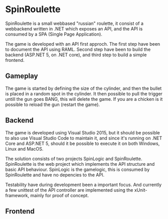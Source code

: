 # SpinRoulette
SpinRoulette is a small webbased "russian" roulette, it consist of a webbackend written in .NET which exposes an API, and the API is consumed by a SPA (Single Page Application).

The game is developed with an API first approch. The first step have been to document the API using RAML.
Second step have been to build the backend (ASP.NET 5, on .NET core), and third step to build a simple frontend.

## Gameplay
The game is started by defining the size of the cylinder, and then the bullet is placed in a random spot in the cylinder. It then possible to pull the trigger untill the gun goes BANG, this will delete the game. If you are a chicken is it possible to reload the gun (restart the game).

## Backend
The game is developed using Visual Studio 2015, but it should be possible to also use Visual Studio Code to maintain it, and since it's running on .NET Core and ASP.NET 5, should it be possible to execute it on both Windows, Linux and MacOS.

The solution consists of two projects SpinLogic and SpinRoulette. SpinRoulette is the web project which implements the API structure and basic API behaviour. SpinLogic is the gamelogic, this is consumed by SpinRoulette and have no depencies to the API.

Testability have during development been a important focus. And currently a few unittest of the API controller are implemented using the xUnit-framework, mainly for proof of concept.

## Frontend

